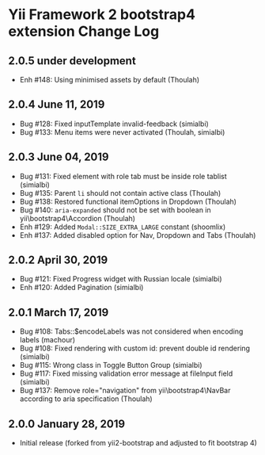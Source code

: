 Yii Framework 2 bootstrap4 extension Change Log
==============================================

2.0.5 under development
-----------------------

- Enh #148: Using minimised assets by default (Thoulah)


2.0.4 June 11, 2019
-------------------

- Bug #128: Fixed inputTemplate invalid-feedback (simialbi)
- Bug #133: Menu items were never activated (Thoulah, simialbi)


2.0.3 June 04, 2019
-------------------

- Bug #131: Fixed element with role tab must be inside role tablist (simialbi)
- Bug #135: Parent `li` should not contain active class (Thoulah)
- Bug #138: Restored functional itemOptions in Dropdown (Thoulah)
- Bug #140: `aria-expanded` should not be set with boolean in yii\bootstrap4\Accordion (Thoulah)
- Enh #129: Added `Modal::SIZE_EXTRA_LARGE` constant (shoomlix)
- Enh #137: Added disabled option for Nav, Dropdown and Tabs (Thoulah)


2.0.2 April 30, 2019
--------------------

- Bug #121: Fixed Progress widget with Russian locale (simialbi)
- Enh #120: Added Pagination (simialbi)


2.0.1 March 17, 2019
--------------------

- Bug #108: Tabs::$encodeLabels was not considered when encoding labels (machour)
- Bug #108: Fixed rendering with custom id: prevent double id rendering (simialbi)
- Bug #115: Wrong class in Toggle Button Group (simialbi)
- Bug #117: Fixed missing validation error message at fileInput field (simialbi)
- Bug #137: Remove role="navigation" from yii\bootstrap4\NavBar according to aria specification (Thoulah)


2.0.0 January 28, 2019
----------------------

- Initial release (forked from yii2-bootstrap and adjusted to fit bootstrap 4)
